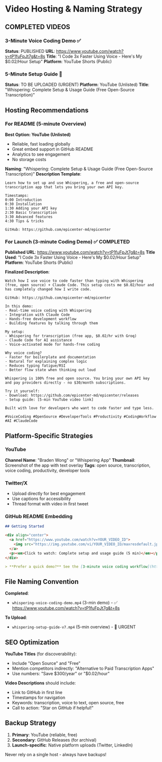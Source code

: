 # Video Hosting & Naming Strategy

## COMPLETED VIDEOS

### 3-Minute Voice Coding Demo ✅
**Status**: PUBLISHED
**URL**: https://www.youtube.com/watch?v=tP1fuFpJt7g&t=8s
**Title**: "I Code 3x Faster Using Voice - Here's My $0.02/Hour Setup"
**Platform**: YouTube Shorts (Public)

### 5-Minute Setup Guide 🚧
**Status**: TO BE UPLOADED (URGENT)
**Platform**: YouTube (Unlisted)
**Title**: "Whispering: Complete Setup & Usage Guide (Free Open-Source Transcription)"

## Hosting Recommendations

### For README (5-minute Overview)
**Best Option: YouTube (Unlisted)**
- Reliable, fast loading globally
- Great embed support in GitHub README
- Analytics to see engagement
- No storage costs

**Naming**: "Whispering: Complete Setup & Usage Guide (Free Open-Source Transcription)"
**Description Template**:
```
Learn how to set up and use Whispering, a free and open-source transcription app that lets you bring your own API key.

Timestamps:
0:00 Introduction
0:30 Installation
1:30 Adding your API key
2:30 Basic transcription
3:30 Advanced features
4:30 Tips & tricks

GitHub: https://github.com/epicenter-md/epicenter
```

### For Launch (3-minute Coding Demo) ✅ COMPLETED
**Published URL**: https://www.youtube.com/watch?v=tP1fuFpJt7g&t=8s
**Title Used**: "I Code 3x Faster Using Voice - Here's My $0.02/Hour Setup"
**Platform**: YouTube Shorts (Public)

**Finalized Description**:
```
Watch how I use voice to code faster than typing with Whispering (free, open source) + Claude Code. This setup costs me $0.02/hour and has completely changed how I write code.

GitHub: https://github.com/epicenter-md/epicenter

In this demo:
- Real-time voice coding with Whispering
- Integration with Claude Code
- Hands-free development workflow
- Building features by talking through them

My setup:
- Whispering for transcription (free app, $0.02/hr with Groq)
- Claude Code for AI assistance
- Voice-activated mode for hands-free coding

Why voice coding?
- Faster for boilerplate and documentation
- Natural for explaining complex logic
- Reduces typing fatigue/RSI
- Better flow state when thinking out loud

Whispering is 100% free and open source. You bring your own API key and pay providers directly - no $30/month subscriptions.

Try it yourself:
- Download: https://github.com/epicenter-md/epicenter/releases
- Setup guide: [5-min YouTube video link]

Built with love for developers who want to code faster and type less.

#VoiceCoding #OpenSource #DeveloperTools #Productivity #CodingWorkflow #AI #ClaudeCode
```

## Platform-Specific Strategies

### YouTube
**Channel Name**: "Braden Wong" or "Whispering App"
**Thumbnail**: Screenshot of the app with text overlay
**Tags**: open source, transcription, voice coding, productivity, developer tools

### Twitter/X
- Upload directly for best engagement
- Use captions for accessibility
- Thread format with video in first tweet

### GitHub README Embedding

```markdown
## Getting Started

<div align="center">
  <a href="https://www.youtube.com/watch?v=YOUR_VIDEO_ID">
    <img src="https://img.youtube.com/vi/YOUR_VIDEO_ID/maxresdefault.jpg" alt="Whispering Setup Guide" width="600">
  </a>
  <p><em>Click to watch: Complete setup and usage guide (5 min)</em></p>
</div>

> **Prefer a quick demo?** See the [3-minute voice coding workflow](https://www.youtube.com/watch?v=tP1fuFpJt7g&t=8s)
```

## File Naming Convention

**Completed**:
- `whispering-voice-coding-demo.mp4` (3-min demo) - ✅ https://www.youtube.com/watch?v=tP1fuFpJt7g&t=8s

**To Upload**:
- `whispering-setup-guide-v7.mp4` (5-min overview) - 🚧 URGENT

## SEO Optimization

**YouTube Titles** (for discoverability):
- Include "Open Source" and "Free"
- Mention competitors indirectly: "Alternative to Paid Transcription Apps"
- Use numbers: "Save $300/year" or "$0.02/hour"

**Video Descriptions** should include:
- Link to GitHub in first line
- Timestamps for navigation
- Keywords: transcription, voice to text, open source, free
- Call to action: "Star on GitHub if helpful!"

## Backup Strategy

1. **Primary**: YouTube (reliable, free)
2. **Secondary**: GitHub Releases (for archival)
3. **Launch-specific**: Native platform uploads (Twitter, LinkedIn)

Never rely on a single host - always have backups!